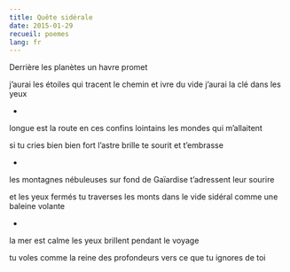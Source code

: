 ```yaml
---
title: Quête sidérale
date: 2015-01-29
recueil: poemes
lang: fr
---
```


Derrière les planètes 
un havre promet

j’aurai les étoiles qui tracent le chemin
et ivre du vide j’aurai la clé dans les yeux

*

longue est la route en ces confins
lointains les mondes qui m’allaitent

si tu cries bien bien fort l’astre brille
te sourit et t’embrasse

*

les montagnes nébuleuses sur fond de Gaïardise
t’adressent leur sourire

et les yeux fermés tu traverses les monts
dans le vide sidéral comme une baleine volante

*

la mer est calme
les yeux brillent pendant le voyage

tu voles comme la reine des profondeurs
vers ce que tu ignores de toi
